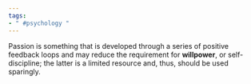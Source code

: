 ```yaml
---
tags:
- " #psychology "
---
```

Passion is something that is developed through a series of positive feedback loops and may reduce the requirement for **willpower**, or self-discipline; the latter is a limited resource and, thus, should be used sparingly.  <!--SR:!2024-07-31,386,330-->